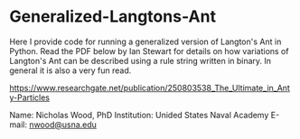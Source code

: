 # Generalized-Langtons-Ant
Here I provide code for running a generalized version of Langton's Ant in Python. 
Read the PDF below by Ian Stewart for details on how variations of Langton's Ant can
be described using a rule string written in binary. In general it is also a very
fun read.

https://www.researchgate.net/publication/250803538_The_Ultimate_in_Anty-Particles

Name:  Nicholas Wood, PhD
Institution: Unided States Naval Academy
E-mail: nwood@usna.edu
